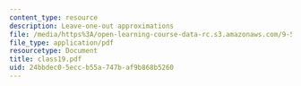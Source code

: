 ```yaml
---
content_type: resource
description: Leave-one-out approximations
file: /media/https%3A/open-learning-course-data-rc.s3.amazonaws.com/9-520-statistical-learning-theory-and-applications-spring-2003/24bbdec05eccb55a747baf9b868b5260_class19.pdf
file_type: application/pdf
resourcetype: Document
title: class19.pdf
uid: 24bbdec0-5ecc-b55a-747b-af9b868b5260
---
```

